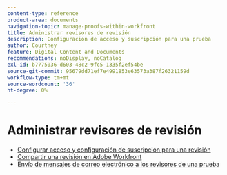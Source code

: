 ```yaml
---
content-type: reference
product-area: documents
navigation-topic: manage-proofs-within-workfront
title: Administrar revisores de revisión
description: Configuración de acceso y suscripción para una prueba
author: Courtney
feature: Digital Content and Documents
recommendations: noDisplay, noCatalog
exl-id: b7775036-d603-48c2-9fc5-1335f2ef54be
source-git-commit: 95679dd71ef7e4991853e63573a387f26321159d
workflow-type: tm+mt
source-wordcount: '36'
ht-degree: 0%

---
```


# Administrar revisores de revisión

* [Configurar acceso y configuración de suscripción para una revisión](../../../../review-and-approve-work/proofing/managing-proofs-within-workfront/configure-access-subscription-settings-proof.md)
* [Compartir una revisión en Adobe Workfront](../../../../review-and-approve-work/proofing/managing-proofs-within-workfront/share-a-proof-in-workfront.md)
* [Envío de mensajes de correo electrónico a los revisores de una prueba](../../../../review-and-approve-work/proofing/managing-proofs-within-workfront/send-email-messages-to-users-proof.md)
